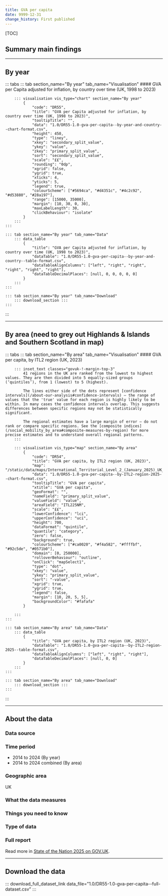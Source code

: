 ```yaml
---
title: GVA per capita
date: 9999-12-31
change_history: First published
---
```



[TOC]

## Summary main findings

---

## By year

::: tabs
    ::: tab section_name="By year" tab_name="Visualisation"
        #### GVA per Capita adjusted for inflation, by country over time (UK, 1998 to 2023)

        ::: visualisation vis_type="chart" section_name="By year"
            {
                "code": "DR55",
                "title": "GVA per Capita adjusted for inflation, by country over time (UK, 1998 to 2023)",
                "tooltipTitle": "",
                "data": "1.0/DR55-1.0-gva-per-capita--by-year-and-country--chart-format.csv",
                "height": 450,
                "type": "liney",
                "xkey": "secondary_split_value",
                "ykey": "value",
                "zkey": "primary_split_value",
                "sort": "secondary_split_value",
                "scale": "££",
                "rounding": "0dp",
                "xgrid": false,
                "ygrid": true,
                "xticks": 4,
                "yticks": 5,
                "legend": true,
                "colourScheme": ["#5694ca", "#d4351c", "#4c2c92", "#d53880", "#28a197"],
                "range": [15000, 35000],
                "margin": [10, 30, 0, 30],
                "maxLabelLength": 30,
                "clickBehaviour": "isolate"
            }
        :::
    :::

    ::: tab section_name="By year" tab_name="Data"
        ::: data_table
            {
                "title": "GVA per Capita adjusted for inflation, by country over time (UK, 1998 to 2023)",
                "dataTable": "1.0/DR55-1.0-gva-per-capita--by-year-and-country--table-format.csv",
                "dataTableAlignColumns": ["left", "right", "right", "right", "right", "right"],
                "dataTableDecimalPlaces": [null, 0, 0, 0, 0, 0]
            }
        :::
    :::

    ::: tab section_name="By year" tab_name="Download"
        ::: download_section :::
    :::
:::

---

## By area (need to grey out Highlands & Islands and Southern Scotland in map)

::: tabs
    ::: tab section_name="By area" tab_name="Visualisation"
        #### GVA per capita, by ITL2 region (UK, 2023)

        ::: inset_text classes="govuk-!-margin-top-3"
            41 regions in the UK are ranked from the lowest to highest values. They are then divided into 5 equally-sized groups (‘quintiles’), from 1 (lowest) to 5 (highest).
            
            The lines either side of the dots represent [confidence intervals](/about-our-analysis#confidence-intervals) – the range of values that the 'true' value for each region is highly likely to be within. In many cases the confidence intervals overlap. This suggests differences between specific regions may not be statistically significant.
            
            The regional estimates have a large margin of error – do not rank or compare specific regions. See the [composite indices](/social_mobility_by_area#composite-measures-by-region) for more precise estimates and to understand overall regional patterns.
        :::

        ::: visualisation vis_type="map" section_name="By area"
            {
                "code": "DR54",
                "title": "GVA per capita, by ITL2 region (UK, 2023)",
                "map": "/static/data/maps/International_Territorial_Level_2_(January_2025)_UK_BUC.json",
                "data": "1.0/DR55-1.0-gva-per-capita--by-ITL2-region-2025--chart-format.csv",
                "tooltipTitle": "GVA per capita",
                "xtitle": "GVA per capita",
                "geoFormat": "",
                "nameField": "primary_split_value",
                "valueField": "value",
                "areaField": "ITL225NM",
                "scale": "££",
                "lowerConfidence": "lci",
                "upperConfidence": "uci",
                "height": 700,
                "dataFormat": "quintile",
                "quantile": "category",
                "zero": false,
                "background": true,
                "colourScheme": ["#ca0020", "#f4a582", "#ffffbf", "#92c5de", "#0571b0"],
                "domain": [0, 250000],
                "rolloverBehaviour": "outline",
                "onClick": "mapSelect1",
                "type": "dot",
                "xkey": "value",
                "ykey": "primary_split_value",
                "sort": "-value",
                "xgrid": true,
                "ygrid": true,
                "legend": false,
                "margin": [10, 20, 5, 5],
                "backgroundColor": "#fafafa"
            }
                
        :::
    :::

    ::: tab section_name="By area" tab_name="Data"
        ::: data_table
            {
                "title": "GVA per capita, by ITL2 region (UK, 2023)",
                "dataTable": "1.0/DR55-1.0-gva-per-capita--by-ITL2-region-2025--table-format.csv",
                "dataTableAlignColumns": ["left", "right", "right"],
                "dataTableDecimalPlaces": [null, 0, 0]
            }
        :::
    :::

    ::: tab section_name="By area" tab_name="Download"
        ::: download_section :::
    :::
:::

---

## About the data

### Data source

### Time period
* 2014 to 2024 (By year)
* 2014 to 2024 combined (By area)

### Geographic area
UK

### What the data measures

### Things you need to know


### Type of data

### Full report
Read more in [State of the Nation 2025 on GOV.UK]().

---

## Download the data

::: download_full_dataset_link data_file="1.0/DR55-1.0-gva-per-capita--full-dataset.csv" :::
